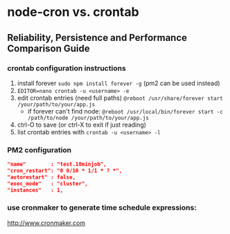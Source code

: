 # node-cron vs. crontab
## Reliability, Persistence and Performance Comparison Guide

### crontab configuration instructions

1. install forever `sudo npm install forever -g` (pm2 can be used instead)
1. `EDITOR=nano crontab -u <username> -e`
2. edit crontab entries (need full paths)
```@reboot /usr/share/forever start /your/path/to/your/app.js```
   - if forever can't find node:
	 `@reboot /usr/local/bin/forever start -c /path/to/node /your/path/to/your/app.js`
3. ctrl-O to save (or ctrl-X to exit if just reading)
4. list crontab entries with `crontab -u <username> -l`

### PM2 configuration
```json
"name"        : "test.10minjob",
"cron_restart": "0 0/10 * 1/1 * ? *",
"autorestart" : false,
"exec_mode"   : "cluster",
"instances"   : 1,
```
### use cronmaker to generate time schedule expressions:
http://www.cronmaker.com
